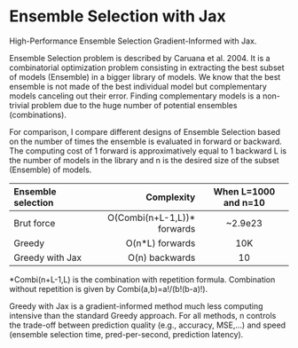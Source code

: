 # Ensemble Selection with Jax
High-Performance Ensemble Selection Gradient-Informed with Jax.

Ensemble Selection problem is described by Caruana et al. 2004. It is a combinatorial optimization problem consisting in extracting the best subset  of models (Ensemble) in a bigger library of models. We know that the best ensemble is not made of the best individual model but complementary models canceling out their error. Finding complementary models is a non-trivial problem due to the huge number of potential ensembles (combinations).


For comparison, I compare different designs of Ensemble Selection based on the number of times the ensemble is evaluated in forward or backward. The computing cost of 1 forward is approximatively equal to 1 backward L is the number of models in the library and n is the desired size of the subset (Ensemble) of models.

Ensemble selection | Complexity | When L=1000 and n=10
| :--- | ---: | :---:
Brut force  | O(Combi(n+L-1,L))* forwards | ~2.9e23
Greedy  | O(n*L) forwards | 10K
Greedy with Jax  | O(n) backwards | 10

*Combi(n+L-1,L) is the combination with repetition formula. Combination without repetition is given by Combi(a,b)=a!/(b!(b-a)!).


Greedy with Jax is a gradient-informed method much less computing intensive than the standard Greedy approach. For all methods, n controls the trade-off between prediction quality (e.g., accuracy, MSE,...) and speed (ensemble selection time, pred-per-second, prediction latency).
